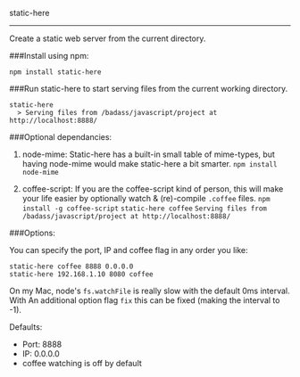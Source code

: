 static-here
___________
Create a static web server from the current directory.

###Install using npm:

    npm install static-here
  
###Run static-here to start serving files from the current working directory.

    static-here
      > Serving files from /badass/javascript/project at http://localhost:8888/

###Optional dependancies:
  
  1. node-mime: Static-here has a built-in small table of mime-types, but having
      node-mime would make static-here a bit smarter.
      `npm install node-mime`
  
  2. coffee-script: If you are the coffee-script kind of person, this will make
      your life easier by optionally watch & (re)-compile `.coffee` files.
      `npm install -g coffee-script`
      `static-here coffee`
      `Serving files from /badass/javascript/project at http://localhost:8888/`
    
###Options:

  You can specify the port, IP and coffee flag in any order you like:
  
    static-here coffee 8888 0.0.0.0
    static-here 192.168.1.10 8080 coffee
  
  On my Mac, node's `fs.watchFile` is really slow with the default 0ms interval.
  With An additional option flag `fix` this can be fixed (making the interval to -1).
  
  Defaults:  
  * Port: 8888
  * IP: 0.0.0.0
  * coffee watching is off by default
  
  